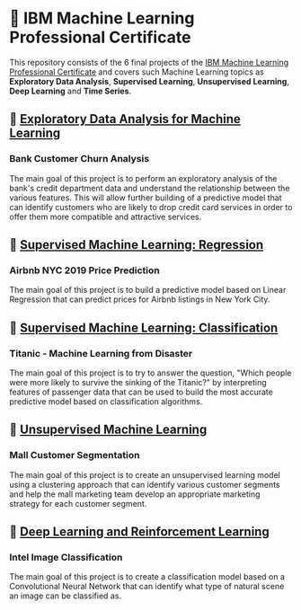 # :rocket: IBM Machine Learning Professional Certificate
This repository consists of the 6 final projects of the [IBM Machine Learning Professional Certificate](https://www.coursera.org/professional-certificates/ibm-machine-learning) and covers such Machine Learning topics as **Exploratory Data Analysis**, **Supervised Learning**, **Unsupervised Learning**, **Deep Learning** and **Time Series**.
## :file_folder: [Exploratory Data Analysis for Machine Learning](https://github.com/evgenyzorin/IBM-Machine-Learning/tree/main/Exploratory-Data-Analysis)
### Bank Customer Churn Analysis
The main goal of this project is to perform an exploratory analysis of the bank's credit department data and understand the relationship between the various features. This will allow further building of a predictive model that can identify customers who are likely to drop credit card services in order to offer them more compatible and attractive services.
## :file_folder: [Supervised Machine Learning: Regression](https://github.com/evgenyzorin/IBM-Machine-Learning/tree/main/Regression)
### Airbnb NYC 2019 Price Prediction
The main goal of this project is to build a predictive model based on Linear Regression that can predict prices for Airbnb listings in New York City.
## :file_folder: [Supervised Machine Learning: Classification](https://github.com/evgenyzorin/IBM-Machine-Learning/tree/main/Classification)
### Titanic - Machine Learning from Disaster
The main goal of this project is to try to answer the question, "Which people were more likely to survive the sinking of the Titanic?" by interpreting features of passenger data that can be used to build the most accurate predictive model based on classification algorithms.
## :file_folder: [Unsupervised Machine Learning](https://github.com/evgenyzorin/IBM-Machine-Learning/tree/main/Clustering)
### Mall Customer Segmentation
The main goal of this project is to create an unsupervised learning model using a clustering approach that can identify various customer segments and help the mall marketing team develop an appropriate marketing strategy for each customer segment.
## :file_folder: [Deep Learning and Reinforcement Learning](https://github.com/evgenyzorin/IBM-Machine-Learning/tree/main/Deep-Learning)
### Intel Image Classification
The main goal of this project is to create a classification model based on a Convolutional Neural Network that can identify what type of natural scene an image can be classified as.
